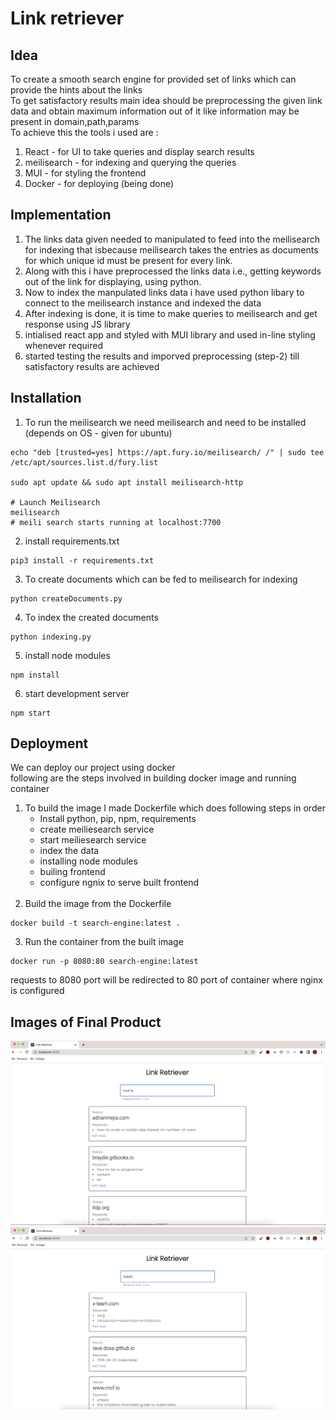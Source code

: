 # Link retriever

## Idea 
To create a smooth search engine for provided set of links which can provide the hints about the links<br />
To get satisfactory results main idea should be preprocessing the given link data and obtain maximum information out of it like information may be present in domain,path,params<br />
To achieve this the tools i used are : <br />
1. React - for UI to take queries and display search results
2. meilisearch - for indexing and querying the queries
3. MUI - for styling the frontend
4. Docker - for deploying (being done)

## Implementation
1. The links data given needed to manipulated to feed into the meilisearch for indexing that isbecause meilisearch takes the entries as documents for which unique id must be present for every link.<br />
2. Along with this i have preprocessed the links data i.e., getting keywords out of the link for displaying, using python.<br />
3. Now to index the manpulated links data i have used python libary to connect to the meilisearch instance and indexed the data
4. After indexing is done, it is time to make queries to meilisearch and get response using JS library
5. intialised react app and styled with MUI library and used in-line styling whenever required 
6. started testing the results and imporved preprocessing (step-2) till satisfactory results are achieved

## Installation
1. To run the meilisearch we need meilisearch and need to be installed (depends on OS - given for ubuntu)

```
echo "deb [trusted=yes] https://apt.fury.io/meilisearch/ /" | sudo tee /etc/apt/sources.list.d/fury.list

sudo apt update && sudo apt install meilisearch-http

# Launch Meilisearch
meilisearch
# meili search starts running at localhost:7700

```
2. install requirements.txt
```
pip3 install -r requirements.txt
```
3. To create documents which can be fed to meilisearch for indexing 
```
python createDocuments.py
```
4. To index the created documents 
```
python indexing.py
```
5. install node modules
```
npm install
```
6. start development server
```
npm start
```
## Deployment
We can deploy our project using docker <br />
following are the steps involved in building docker image and running container<br />
1. To build the image I made Dockerfile which does following steps in order <br />
    * Install python, pip, npm, requirements 
    * create meiliesearch service
    * start meiliesearch service
    * index the data
    * installing node modules
    * builing frontend
    * configure ngnix to serve built frontend<br />
    <br>
2. Build the image from the Dockerfile
```
docker build -t search-engine:latest .
```
3. Run the container from the built image
```
docker run -p 8080:80 search-engine:latest
```
requests to 8080 port will be redirected to 80 port of container where nginx is configured

## Images of Final Product
![Screenshot](images/image-3.png)
![Screenshot](images/image-4.png)

